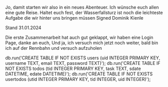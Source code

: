 Jo, damit starten wir also in ein neues Abenteuer. Ich wünsche euch allen eine gute Reise.
Haltet euch fest, der Wasserfallsturz ist noch die leichteste Aufgabe die wir hinter uns bringen müssen
Signed Dominik Kienle

Stand 31.01.2024

Die erste Zusammenarbeit hat auch gut geklappt, wir haben eine Login Page, danke an euch,
Und ja, ich versuch mich jetzt noch weiter, bald bin ich auf der Rennbahn und versuch aufzuholen



db.run('CREATE TABLE IF NOT EXISTS users (uid INTEGER PRIMARY KEY, username TEXT, email TEXT, password TEXT)');
  db.run('CREATE TABLE IF NOT EXISTS todos (tid INTEGER PRIMARY KEY, task TEXT, sdate DATETIME, edate DATETIME)');
  db.run('CREATE TABLE IF NOT EXISTS usertodos (utid INTEGER PRIMARY KEY, tid INTEGER, uid INTEGER)');
